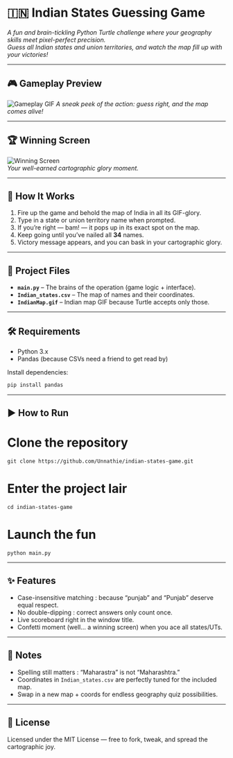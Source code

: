 # 🇮🇳 Indian States Guessing Game  

*A fun and brain-tickling Python Turtle challenge where your geography skills meet pixel-perfect precision.*  
*Guess all Indian states and union territories, and watch the map fill up with your victories!*  

---

## 🎮 Gameplay Preview  
![Gameplay GIF](https://github.com/user-attachments/assets/4f480231-8e92-4fe3-adf9-cb9e52167b57)
*A sneak peek of the action: guess right, and the map comes alive!*  

---

## 🏆 Winning Screen  
![Winning Screen](https://github.com/user-attachments/assets/57572840-b40a-4035-9d87-dcfe679c04df)  
*Your well-earned cartographic glory moment.*  

---

## 📖 How It Works  
1. Fire up the game and behold the map of India in all its GIF-glory.  
2. Type in a state or union territory name when prompted.  
3. If you’re right — bam! — it pops up in its exact spot on the map.  
4. Keep going until you’ve nailed all **34** names.  
5. Victory message appears, and you can bask in your cartographic glory.  

---

## 📂 Project Files  
- **`main.py`** – The brains of the operation (game logic + interface).  
- **`Indian_states.csv`** – The map of names and their coordinates.  
- **`IndianMap.gif`** – Indian map GIF because Turtle accepts only those.  

---

## 🛠️ Requirements  
- Python 3.x  
- Pandas (because CSVs need a friend to get read by)  

Install dependencies:  
```bash
pip install pandas
```
---

## ▶️ How to Run  
# Clone the repository  
```
git clone https://github.com/Unnathie/indian-states-game.git  
```
# Enter the project lair  
```
cd indian-states-game  
```
# Launch the fun  
```
python main.py
```

---

## ✨ Features  
- Case-insensitive matching : because “punjab” and “Punjab” deserve equal respect.  
- No double-dipping : correct answers only count once.  
- Live scoreboard right in the window title.  
- Confetti moment (well… a winning screen) when you ace all states/UTs.  

---

## 📌 Notes  
- Spelling still matters : “Maharastra” is not “Maharashtra.”  
- Coordinates in `Indian_states.csv` are perfectly tuned for the included map.  
- Swap in a new map + coords for endless geography quiz possibilities.  

---

## 📜 License  
Licensed under the MIT License — free to fork, tweak, and spread the cartographic joy.  
